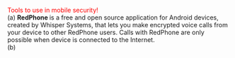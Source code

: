  <font color="red">Tools to use in mobile security!</font> 
<br>
(a) <b>RedPhone </b> is a free and open source application for Android devices, created by Whisper Systems, that lets you make encrypted voice calls from your device to other RedPhone users. Calls with RedPhone are only possible when device is connected to the Internet.
<br>
(b)
